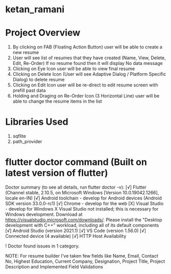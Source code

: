 # ketan_ramani

# Project Overview

1. By clicking on FAB (Floating Action Button) user will be able to create a new resume
2. User will see list of resumes that they have created (Name, View, Delete, Edit, Re-Order) If no resume found then it will display No data message
3. Clicking on Eye Icon user will be able to view final resume
4. Clicking on Delete Icon (User will see Adaptive Dialog / Platform Specific Dialog) to delete resume
5. Clicking on Edit Icon user will be re-direct to edit resume screen with prefill past data
6. Holding and Draging on Re-Order Icon (3 Horizontal Line) user will be able to change the resume items in the list

# Libraries Used
1. sqflite
2. path_provider

# flutter doctor command (Built on latest version of flutter)

Doctor summary (to see all details, run flutter doctor -v):
[√] Flutter (Channel stable, 2.10.5, on Microsoft Windows [Version 10.0.19042.1266], locale en-IN)
[√] Android toolchain - develop for Android devices (Android SDK version 33.0.0-rc1)
[√] Chrome - develop for the web
[X] Visual Studio - develop for Windows
    X Visual Studio not installed; this is necessary for Windows development.
      Download at https://visualstudio.microsoft.com/downloads/.
      Please install the "Desktop development with C++" workload, including all of its default components
[√] Android Studio (version 2021.1)
[√] VS Code (version 1.56.0)
[√] Connected device (4 available)
[√] HTTP Host Availability

! Doctor found issues in 1 category.

NOTE: For resume builder I've taken few fields like Name, Email, Contact No, Highest Education, Current Company, Designation, Project Title, Project Description and Implemented Field Validations